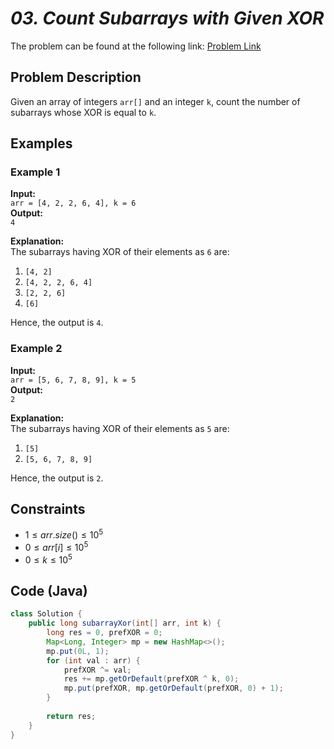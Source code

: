 # *03. Count Subarrays with Given XOR*

The problem can be found at the following link: [Problem Link](https://www.geeksforgeeks.org/problems/count-subarray-with-given-xor/1)



## **Problem Description**

Given an array of integers `arr[]` and an integer `k`, count the number of subarrays whose XOR is equal to `k`.



## **Examples**

### **Example 1**

**Input:**  
`arr = [4, 2, 2, 6, 4], k = 6`  
**Output:**  
`4`  

**Explanation:**  
The subarrays having XOR of their elements as `6` are:  
1. `[4, 2]`  
2. `[4, 2, 2, 6, 4]`  
3. `[2, 2, 6]`  
4. `[6]`

Hence, the output is `4`.



### **Example 2**

**Input:**  
`arr = [5, 6, 7, 8, 9], k = 5`  
**Output:**  
`2`  

**Explanation:**  
The subarrays having XOR of their elements as `5` are:  
1. `[5]`  
2. `[5, 6, 7, 8, 9]`

Hence, the output is `2`.



## **Constraints**

- $`1 ≤ arr.size() ≤ 10^5`$
- $`0 ≤ arr[i] ≤ 10^5`$
- $`0 ≤ k ≤ 10^5`$
## Code (Java)

```java
class Solution {
    public long subarrayXor(int[] arr, int k) {
        long res = 0, prefXOR = 0;
        Map<Long, Integer> mp = new HashMap<>();
        mp.put(0L, 1);  
        for (int val : arr) {
            prefXOR ^= val; 
            res += mp.getOrDefault(prefXOR ^ k, 0); 
            mp.put(prefXOR, mp.getOrDefault(prefXOR, 0) + 1); 
        }
        
        return res;
    }
}
```
